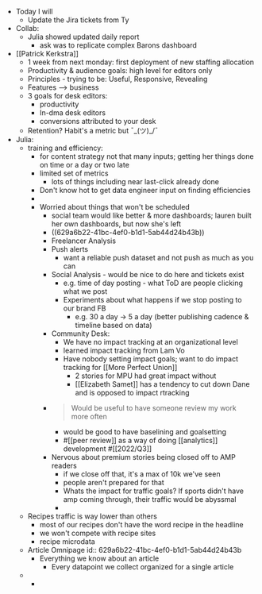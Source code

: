 - Today I will
	- Update the Jira tickets from Ty
- Collab:
	- Julia showed updated daily report
		- ask was to replicate complex Barons dashboard
- [[Patrick Kerkstra]]
	- 1 week from next monday: first deployment of new staffing allocation
	- Productivity & audience goals: high level for editors only
	- Principles - trying to be: Useful, Responsive, Revealing
	- Features --> business
	- 3 goals for desk editors:
		- productivity
		- In-dma desk editors
		- conversions attributed to your desk
	- Retention? Habit's a metric but ¯\_(ツ)_/¯
- Julia:
	- training and efficiency:
		- for content strategy not that many inputs; getting her things done on time or a day or two late
		- limited set of metrics
			- lots of things including near last-click already done
		- Don't know hot to get data engineer input on finding efficiencies
		-
		- Worried about things that won't be scheduled
			- social team would like better & more dashboards; lauren built her own dashboards, but now she's left
			- ((629a6b22-41bc-4ef0-b1d1-5ab44d24b43b))
			- Freelancer Analysis
			- Push alerts
				- want a reliable push dataset and not push as much as you can
			- Social Analysis - would be nice to do here and tickets exist
				- e.g. time of day posting - what ToD are people clicking what we post
				- Experiments about what happens if we stop posting to our brand FB
					- e.g. 30 a day -> 5 a day (better publishing cadence & timeline based on data)
			- Community Desk:
				- We have no impact tracking at an organizational level
				- learned impact tracking from Lam Vo
				- Have nobody setting impact goals; want to do impact tracking for [[More Perfect Union]]
					- 2 stories for MPU had great impact without
					- [[Elizabeth Samet]] has a tendency to cut down Dane and is opposed to impact rtracking
			- > Would be useful to have someone review my work more often
				- would be good to have baselining and goalsetting
				- #[[peer review]] as a way of doing [[analytics]] development #[[2022/Q3]]
			- Nervous about premium stories being closed off to AMP readers
				- if we close off that, it's a max of 10k we've seen
				- people aren't prepared for that
				- Whats the impact for traffic goals? If sports didn't have amp coming through, their traffic would be abyssmal
				-
	- Recipes traffic is way lower than others
		- most of our recipes don't have the word recipe in the headline
		- we won't compete with recipe sites
		- recipe microdata
	- Article Omnipage
	  id:: 629a6b22-41bc-4ef0-b1d1-5ab44d24b43b
		- Everything we know about an article
			- Every datapoint we collect organized for a single article
	-
		-